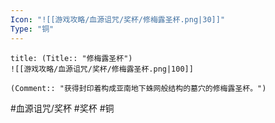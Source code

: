 ```yaml
---
Icon: "![[游戏攻略/血源诅咒/奖杯/修梅露圣杯.png|30]]"
Type: "铜"
---
```

```ad-common-bronze-trophy
title: (Title:: "修梅露圣杯")
![[游戏攻略/血源诅咒/奖杯/修梅露圣杯.png|100]]

(Comment:: "获得封印着构成亚南地下蛛网般结构的墓穴的修梅露圣杯。")
```

#血源诅咒/奖杯 #奖杯 #铜
